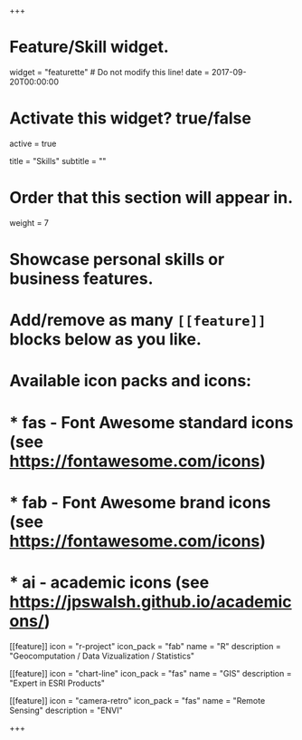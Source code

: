 +++
# Feature/Skill widget.
widget = "featurette"  # Do not modify this line!
date = 2017-09-20T00:00:00

# Activate this widget? true/false
active = true

title = "Skills"
subtitle = ""

# Order that this section will appear in.
weight = 7

# Showcase personal skills or business features.
# 
# Add/remove as many `[[feature]]` blocks below as you like.
# 
# Available icon packs and icons:
# * fas - Font Awesome standard icons (see https://fontawesome.com/icons)
# * fab - Font Awesome brand icons (see https://fontawesome.com/icons)
# * ai - academic icons (see https://jpswalsh.github.io/academicons/)

[[feature]]
  icon = "r-project"
  icon_pack = "fab"
  name = "R"
  description = "Geocomputation / Data Vizualization / Statistics"
  
[[feature]]
  icon = "chart-line"
  icon_pack = "fas"
  name = "GIS"
  description = "Expert in ESRI Products"  
  
[[feature]]
  icon = "camera-retro"
  icon_pack = "fas"
  name = "Remote Sensing"
  description = "ENVI"

+++
